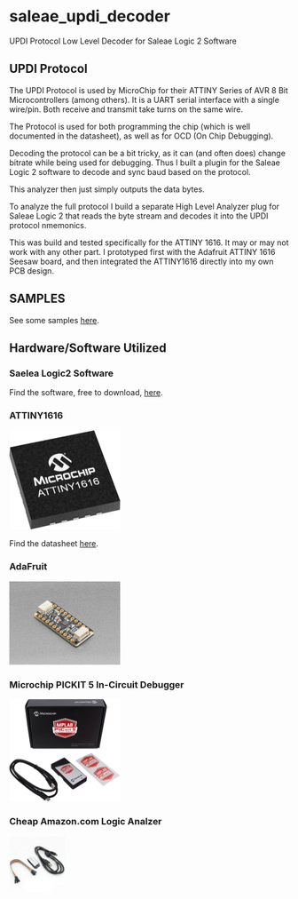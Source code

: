 # saleae_updi_decoder

UPDI Protocol
Low Level Decoder for Saleae Logic 2 Software

## UPDI Protocol
The UPDI Protocol is used by MicroChip for their ATTINY Series of AVR 8 Bit Microcontrollers (among others).
It is a UART serial interface with a single wire/pin.  Both receive and transmit take turns on the same wire.

The Protocol is used for both programming the chip (which is well documented in the datasheet), as well as for OCD (On Chip Debugging).

Decoding the protocol can be a bit tricky, as it can (and often does) change bitrate while being used for debugging.  Thus I built a plugin for the Saleae Logic 2 software to decode and sync baud based on the protocol.

This analyzer then just simply outputs the data bytes.  

To analyze the full protocol I build a separate High Level Analyzer plug for Saleae Logic 2 that reads the byte stream and decodes it into the UPDI protocol nmemonics.

This was build and tested specifically for the ATTINY 1616.  It may or may not work with any other part.  I prototyped first with the Adafruit ATTINY 1616 Seesaw board, and then integrated the ATTINY1616 directly into my own PCB design.

## SAMPLES

See some samples <a href="./Samples/README.MD">here</a>.

## Hardware/Software Utilized

### Saelea Logic2 Software
Find the software, free to download, <a href="https://www.saleae.com/pages/downloads">here</a>.

### ATTINY1616
<a href="https://www.microchip.com/en-us/product/attiny1616">
    <img src="/Images/Microchip_ATTINY1616.png" width="200"/>
</a>
<p></p>
Find the datasheet 
<a href="https://ww1.microchip.com/downloads/aemDocuments/documents/MCU08/ProductDocuments/DataSheets/ATtiny1614-16-17-DataSheet-DS40002204A.pdf">
here</a>.

### AdaFruit
<a href="https://www.adafruit.com/product/5690">
    <img src="/Images/Adafruit_5690.jpg" width="200"/>
</a>

### Microchip PICKIT 5 In-Circuit Debugger
<a href="https://www.microchip.com/en-us/development-tool/pg164150">
    <img src="/Images/Microchip_PICKIT_5.png" width="200"/>
</a>

### Cheap Amazon.com Logic Analzer
<a href="https://www.amazon.com/gp/product/B077LSG5P2">
    <img src="/Images/Cheap_LogicAnalyzer.jpg" width="100"/>
</a>


